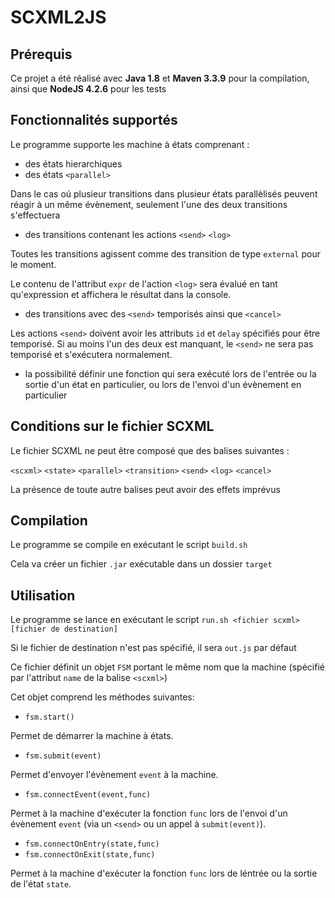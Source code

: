 # SCXML2JS

## Prérequis

Ce projet a été réalisé avec
**Java 1.8** et **Maven 3.3.9** pour la compilation,
ainsi que **NodeJS 4.2.6** pour les tests

## Fonctionnalités supportés

Le programme supporte les machine à états comprenant :
- des états hierarchiques
- des états `<parallel>`

Dans le cas oú plusieur transitions dans plusieur états parallèlisés peuvent réagir à un même évènement, seulement l'une des deux transitions s'effectuera

- des transitions contenant les actions `<send>` `<log>`

Toutes les transitions agissent comme des transition de type `external` pour le moment.

Le contenu de l'attribut `expr` de l'action `<log>` sera évalué en tant qu'expression et affichera le résultat dans la console.

- des transitions avec des `<send>` temporisés ainsi que `<cancel>`

Les actions `<send>` doivent avoir les attributs `id` et `delay` spécifiés 
pour être temporisé. Si au moins l'un des deux est manquant, 
le `<send>` ne sera pas temporisé et s'exécutera normalement.

- la possibilité définir une fonction qui sera exécuté lors de
l'entrée ou la sortie d'un état en particulier, ou lors de
l'envoi d'un évènement en particulier

## Conditions sur le fichier SCXML

Le fichier SCXML ne peut être composé que des balises suivantes :

`<scxml>` `<state>` `<parallel>` `<transition>` `<send>` `<log>` `<cancel>`

La présence de toute autre balises peut avoir des effets imprévus

## Compilation

Le programme se compile en exécutant le script `build.sh`

Cela va créer un fichier `.jar` exécutable dans un dossier `target`

## Utilisation

Le programme se lance en exécutant le script
`run.sh <fichier scxml> [fichier de destination]`

Si le fichier de destination n'est pas spécifié, il sera `out.js` par défaut

Ce fichier définit un objet `FSM`
portant le même nom que la machine
(spécifié par l'attribut `name` de la balise `<scxml>`)

Cet objet comprend les méthodes suivantes:

- `fsm.start()`

Permet de démarrer la machine à états.

- `fsm.submit(event)`

Permet d'envoyer l'évènement `event` à la machine.

- `fsm.connectEvent(event,func)`

Permet à la machine d'exécuter la fonction `func` lors de l'envoi d'un évènement `event` (via un `<send>` ou un appel à `submit(event)`).

- `fsm.connectOnEntry(state,func)`
- `fsm.connectOnExit(state,func)`

Permet à la machine d'exécuter la fonction `func` lors de léntrée ou la sortie de l'état `state`.
